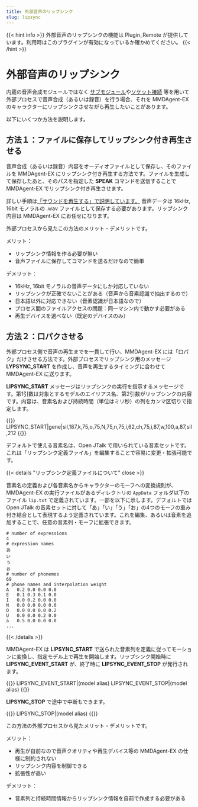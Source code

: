 ```yaml
---
title: 外部音声のリップシンク
slug: lipsync
---
```

{{< hint info >}}
外部音声のリップシンクの機能は Plugin_Remote が提供しています。利用時はこのプラグインが有効になっているか確かめてください。
{{< /hint >}}

# 外部音声のリップシンク

内蔵の音声合成モジュールではなく [サブモジュール](../submodule)や[ソケット接続](../remote-control) 等を用いて外部プロセスで音声合成（あるいは録音）を行う場合、それを MMDAgent-EX のキャラクターにリップシンクさせながら再生したいことがあります。

以下にいくつか方法を説明します。

## 方法１：ファイルに保存してリップシンク付き再生させる

音声合成（あるいは録音）内容をオーディオファイルとして保存し、そのファイルを MMDAgent-EX にリップシンク付き再生する方法です。ファイルを生成して保存したあと、そのパスを指定した **SPEAK** コマンドを送信することで MMDAgent-EX でリップシンク付き再生させます。

詳しい手順は[「サウンドを再生する」で説明しています。](../sound/#%e9%9f%b3%e5%a3%b0%e5%86%8d%e7%94%9f-with-%e3%83%aa%e3%83%83%e3%83%97%e3%82%b7%e3%83%b3%e3%82%af) 音声データは 16kHz, 16bit モノラルの .wav ファイルとして保存する必要があります。リップシンク内容は MMDAgent-EX にお任せになります。

外部プロセスから見たこの方法のメリット・デメリットです。

メリット：

- リップシンク情報を作る必要が無い
- 音声ファイルに保存してコマンドを送るだけなので簡単

デメリット：

- 16kHz, 16bit モノラルの音声データにしか対応していない
- リップシンクが正確でないことがある（音声から音素認識で抽出するので）
- 日本語以外に対応できない（音素認識が日本語なので）
- プロセス間のファイルアクセスの問題：同一マシン内で動かす必要がある
- 再生デバイスを選べない（既定のデバイスのみ）

## 方法２：口パクさせる

外部プロセス側で音声の再生までを一貫して行い、MMDAgent-EX には「口パク」だけさせる方法です。外部プロセスでリップシンク用のメッセージ **LYPSYNC_START** を作成し、音声を再生するタイミングに合わせて MMDAgent-EX に送ります。

**LIPSYNC_START** メッセージはリップシンクの実行を指示するメッセージです。第1引数は対象とするモデルのエイリアス名、第2引数がリップシンクの内容です。内容は、音素名および持続時間（単位はミリ秒）の列をカンマ区切りで指定します。

{{<message>}}
LIPSYNC_START|gene|sil,187,k,75,o,75,N,75,n,75,i,62,ch,75,i,87,w,100,a,87,sil,212
{{</message>}}

デフォルトで使える音素名は、Open JTalk で用いられている音素セットです。これは「リップシンク定義ファイル」を編集することで容易に変更・拡張可能です。

{{< details "リップシンク定義ファイルについて" close >}}

音素名の定義および各音素名からキャラクターのモーフへの変換規則が、MMDAgent-EX の実行ファイルがあるディレクトリの `AppData` フォルダ以下のファイル `lip.txt` で定義されています。一部を以下に示します。デフォルトでは Open JTalk の音素セットに対して「あ」「い」「う」「お」の4つのモーフの重み付き結合として表現するよう定義されています。これを編集、あるいは音素を追加することで、任意の音素列・モーフに拡張できます。

```text
# number of expressions
4
# expression names
あ
い
う
お
# number of phonemes
69
# phone names and interpolation weight
A   0.2 0.0 0.0 0.0
E   0.1 0.3 0.1 0.0
I   0.0 0.2 0.0 0.0
N   0.0 0.0 0.0 0.0
O   0.0 0.0 0.0 0.2
U   0.0 0.0 0.2 0.0
a   0.5 0.0 0.0 0.0
...
```

{{< /details >}}

MMDAgent-EX は **LIPSYNC_START** で送られた音素列を定義に従ってモーションに変換し、指定モデル上で再生を開始します。リップシンク開始時に **LIPSYNC_EVENT_START** が、終了時に **LIPSYNC_EVENT_STOP** が発行されます。

{{<message>}}
LIPSYNC_EVENT_START|(model alias)
LIPSYNC_EVENT_STOP|(model alias)
{{</message>}}

**LIPSYNC_STOP** で途中で中断もできます。

{{<message>}}
LIPSYNC_STOP|(model alias)
{{</message>}}

この方法の外部プロセスから見たメリット・デメリットです。

メリット：

- 再生が自前なので音声クオリティや再生デバイス等の MMDAgent-EX の仕様に制約されない
- リップシンク内容を制御できる
- 拡張性が高い

デメリット：

- 音素列と持続時間情報からリップシンク情報を自前で作成する必要がある
